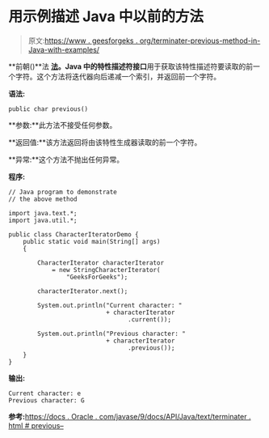 # 用示例描述 Java 中以前的方法

> 原文:[https://www . geesforgeks . org/terminater-previous-method-in-Java-with-examples/](https://www.geeksforgeeks.org/characteriterator-previous-method-in-java-with-examples/)

**前朝()**法 **[法](https://www.geeksforgeeks.org/tag/java-text-package/)。Java 中的特性描述符接口**用于获取该特性描述符要读取的前一个字符。这个方法将迭代器向后递减一个索引，并返回前一个字符。

**语法:**

```
public char previous()

```

**参数:**此方法不接受任何参数。

**返回值:**该方法返回将由该特性生成器读取的前一个字符。

**异常:**这个方法不抛出任何异常。

**程序:**

```
// Java program to demonstrate
// the above method

import java.text.*;
import java.util.*;

public class CharacterIteratorDemo {
    public static void main(String[] args)
    {

        CharacterIterator characterIterator
            = new StringCharacterIterator(
                "GeeksForGeeks");

        characterIterator.next();

        System.out.println("Current character: "
                           + characterIterator
                                 .current());

        System.out.println("Previous character: "
                           + characterIterator
                                 .previous());
    }
}
```

**输出:**

```
Current character: e
Previous character: G

```

**参考:**[https://docs . Oracle . com/javase/9/docs/API/Java/text/terminater . html # previous–](https://docs.oracle.com/javase/9/docs/api/java/text/CharacterIterator.html#previous--)